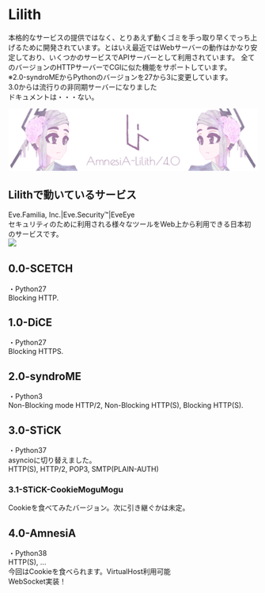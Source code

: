# Lilith
本格的なサービスの提供ではなく、とりあえず動くゴミを手っ取り早くでっち上げるために開発されています。とはいえ最近ではWebサーバーの動作はかなり安定しており、いくつかのサービスでAPIサーバーとして利用されています。
全てのバージョンのHTTPサーバーでCGIに似た機能をサポートしています。  
※2.0-syndroMEからPythonのバージョンを27から3に変更しています。  
3.0からは流行りの非同期サーバーになりました  
ドキュメントは・・・ない。  

<img src="https://raw.githubusercontent.com/ibuninngu/Lilith/master/4.0-AmnesiA/Files/Web/l4header.png">
  
## Lilithで動いているサービス
Eve.Familia, Inc.|Eve.Security™|EveEye  
セキュリティのために利用される様々なツールをWeb上から利用できる日本初のサービスです。  
<a href="https://eye.eve.ninja">
<img src="https://www.eve.familia.inc/img/eve_eye.png">
</a>
  
## 0.0-SCETCH
・Python27  
Blocking HTTP.

## 1.0-DiCE
・Python27  
Blocking HTTPS.

## 2.0-syndroME
・Python3  
Non-Blocking mode HTTP/2, Non-Blocking HTTP(S), Blocking HTTP(S).

## 3.0-STiCK
・Python37  
asyncioに切り替えました。  
HTTP(S), HTTP/2, POP3, SMTP(PLAIN-AUTH)
### 3.1-STiCK-CookieMoguMogu
Cookieを食べてみたバージョン。次に引き継ぐかは未定。

## 4.0-AmnesiA
・Python38  
HTTP(S), ...  
今回はCookieを食べられます。VirtualHost利用可能  
WebSocket実装！
